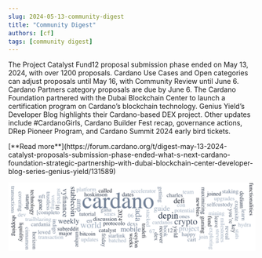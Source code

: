```yaml
---
slug: 2024-05-13-community-digest
title: "Community Digest"
authors: [cf]
tags: [community digest]
---
```


The Project Catalyst Fund12 proposal submission phase ended on May 13, 2024, with over 1200 proposals. Cardano Use Cases and Open categories can adjust proposals until May 16, with Community Review until June 6. Cardano Partners category proposals are due by June 6. The Cardano Foundation partnered with the Dubai Blockchain Center to launch a certification program on Cardano’s blockchain technology. Genius Yield’s Developer Blog highlights their Cardano-based DEX project. Other updates include #CardanoGirls, Cardano Builder Fest recap, governance actions, DRep Pioneer Program, and Cardano Summit 2024 early bird tickets.

<div style={{ textAlign: 'right' }}>
 [**Read more**](https://forum.cardano.org/t/digest-may-13-2024-catalyst-proposals-submission-phase-ended-what-s-next-cardano-foundation-strategic-partnership-with-dubai-blockchain-center-developer-blog-series-genius-yield/131589) 
</div>

 ![community digest](./community-digest.png)

